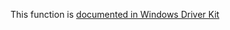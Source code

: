This function is [documented in Windows Driver Kit](https://learn.microsoft.com/en-us/windows-hardware/drivers/ddi/wdm/nf-wdm-rtlvalidsecuritydescriptor)
